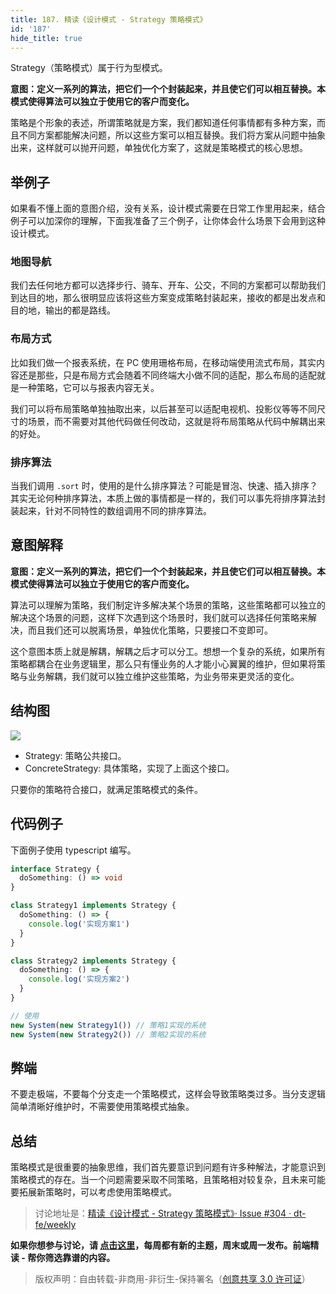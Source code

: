 ```yaml
---
title: 187. 精读《设计模式 - Strategy 策略模式》
id: '187'
hide_title: true
---
```


Strategy（策略模式）属于行为型模式。

**意图：定义一系列的算法，把它们一个个封装起来，并且使它们可以相互替换。本模式使得算法可以独立于使用它的客户而变化。**

策略是个形象的表述，所谓策略就是方案，我们都知道任何事情都有多种方案，而且不同方案都能解决问题，所以这些方案可以相互替换。我们将方案从问题中抽象出来，这样就可以抛开问题，单独优化方案了，这就是策略模式的核心思想。

## 举例子

如果看不懂上面的意图介绍，没有关系，设计模式需要在日常工作里用起来，结合例子可以加深你的理解，下面我准备了三个例子，让你体会什么场景下会用到这种设计模式。

### 地图导航

我们去任何地方都可以选择步行、骑车、开车、公交，不同的方案都可以帮助我们到达目的地，那么很明显应该将这些方案变成策略封装起来，接收的都是出发点和目的地，输出的都是路线。

### 布局方式

比如我们做一个报表系统，在 PC 使用珊格布局，在移动端使用流式布局，其实内容还是那些，只是布局方式会随着不同终端大小做不同的适配，那么布局的适配就是一种策略，它可以与报表内容无关。

我们可以将布局策略单独抽取出来，以后甚至可以适配电视机、投影仪等等不同尺寸的场景，而不需要对其他代码做任何改动，这就是将布局策略从代码中解耦出来的好处。

### 排序算法

当我们调用 `.sort` 时，使用的是什么排序算法？可能是冒泡、快速、插入排序？其实无论何种排序算法，本质上做的事情都是一样的，我们可以事先将排序算法封装起来，针对不同特性的数组调用不同的排序算法。

## 意图解释

**意图：定义一系列的算法，把它们一个个封装起来，并且使它们可以相互替换。本模式使得算法可以独立于使用它的客户而变化。**

算法可以理解为策略，我们制定许多解决某个场景的策略，这些策略都可以独立的解决这个场景的问题，这样下次遇到这个场景时，我们就可以选择任何策略来解决，而且我们还可以脱离场景，单独优化策略，只要接口不变即可。

这个意图本质上就是解耦，解耦之后才可以分工。想想一个复杂的系统，如果所有策略都耦合在业务逻辑里，那么只有懂业务的人才能小心翼翼的维护，但如果将策略与业务解耦，我们就可以独立维护这些策略，为业务带来更灵活的变化。

## 结构图

![](https://cdn.jsdelivr.net/gh/ViktorWong/imgbed/img/20210412104138.png)

- Strategy: 策略公共接口。
- ConcreteStrategy: 具体策略，实现了上面这个接口。

只要你的策略符合接口，就满足策略模式的条件。

## 代码例子

下面例子使用 typescript 编写。

```typescript
interface Strategy {
  doSomething: () => void
}

class Strategy1 implements Strategy {
  doSomething: () => {
    console.log('实现方案1')
  }
}

class Strategy2 implements Strategy {
  doSomething: () => {
    console.log('实现方案2')
  }
}

// 使用
new System(new Strategy1()) // 策略1实现的系统
new System(new Strategy2()) // 策略2实现的系统
```

## 弊端

不要走极端，不要每个分支走一个策略模式，这样会导致策略类过多。当分支逻辑简单清晰好维护时，不需要使用策略模式抽象。

## 总结

策略模式是很重要的抽象思维，我们首先要意识到问题有许多种解法，才能意识到策略模式的存在。当一个问题需要采取不同策略，且策略相对较复杂，且未来可能要拓展新策略时，可以考虑使用策略模式。

> 讨论地址是：[精读《设计模式 - Strategy 策略模式》· Issue #304 · dt-fe/weekly](https://github.com/dt-fe/weekly/issues/304)

**如果你想参与讨论，请 [点击这里](https://github.com/dt-fe/weekly)，每周都有新的主题，周末或周一发布。前端精读 - 帮你筛选靠谱的内容。**

> 版权声明：自由转载-非商用-非衍生-保持署名（[创意共享 3.0 许可证](https://creativecommons.org/licenses/by-nc-nd/3.0/deed.zh)）
